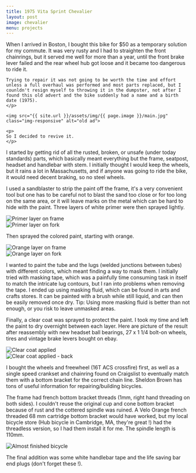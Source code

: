 ```yaml
---
title: 1975 Vita Sprint Chevalier
layout: post
image: chevalier
menu: projects
---
```


<div class="well">
	<p>
	When I arrived in Boston, I bought this bike for $50 as a temporary solution for my commute. It was very rusty and I had to straighten the front chainrings, but it served me well for more than a year, until the front brake lever failed and the rear wheel hub got loose and it became too dangerous to ride it.

	Trying to repair it was not going to be worth the time and effort unless a full overhaul was performed and most parts replaced, but I counldn't resign myself to throwing it in the dumpster, not after I found this old advert and the bike suddenly had a name and a birth date (1975).
	</p>

	<img src="{{ site.url }}/assets/img/{{ page.image }}/main.jpg" class="img-responsive" alt="old ad">

	<p>
	So I decided to revive it.
	</p>
</div>

<p>
I started by getting rid of all the rusted, broken, or unsafe (under today standards) parts, which basically meant everything but the frame, seatpost, headset and handlebar with stem. I initially thought I would keep the wheels, but it rains a lot in Massachusetts, and if anyone was going to ride the bike, it would need decent braking, so no steel wheels.
</p>

<p>
I used a sandblaster to strip the paint off the frame, it's a very convenient tool but one has to be careful not to blast the sand too close or for too long on the same area, or it will leave marks on the metal which can be hard to hide with the paint. Three layers of white primer were then sprayed lightly.
</p>

<div class="row">
  <div class="col-md-6 col-md-offset-1"><img src="{{ site.url }}/assets/img/{{ page.image }}/primer_frame.jpg" class="img-responsive" alt="Primer layer on frame"></div>
  <div class="col-md-4"><img src="{{ site.url }}/assets/img/{{ page.image }}/primer_fork.jpg" class="img-responsive" alt="Primer layer on fork"></div>
</div>

<p>
Then sprayed the colored paint, starting with orange.
</p>

<div class="row">
  <div class="col-md-6 col-md-offset-1"><img src="{{ site.url }}/assets/img/{{ page.image }}/orange_frame.jpg" class="img-responsive" alt="Orange layer on frame"></div>
  <div class="col-md-4"><img src="{{ site.url }}/assets/img/{{ page.image }}/orange_fork.jpg" class="img-responsive" alt="Orange layer on fork"></div>
</div>

<p>
I wanted to paint the tube and the lugs (welded junctions between tubes) with different colors, which meant finding a way to mask them. I initially tried with masking tape, which was a painfully time consuming task in itself to match the intricate lug contours, but I ran into problems when removing the tape. I ended up using masking fluid, which can be found in arts and crafts stores. It can be painted with a brush while still liquid, and can then be easily removed once dry. Tip: Using more masking fluid is better than not enough, or you risk to leave unmasked areas.
</p>

<p>
Finally, a clear coat was sprayed to protect the paint. I took my time and left the paint to dry overnight between each layer. Here are picture of the result after reassembly with new headset ball bearings, 27 x 1 1/4 bolt-on wheels, tires and vintage brake levers bought on ebay.
</p>

<div class="row">
  <div class="col-md-6 col-md-offset-1"><img src="{{ site.url }}/assets/img/{{ page.image }}/clearcoat.jpg" class="img-responsive" alt="Clear coat applied"></div>
  <div class="col-md-4"><img src="{{ site.url }}/assets/img/{{ page.image }}/clearcoat2.jpg" class="img-responsive" alt="Clear coat applied - back"></div>
</div>

<p>
I bought the wheels and freewheel (16T ACS crossfire) first, as well as a single speed crankset and chainring found on Craigslist to eventually match them with a bottom bracket for the correct chain line. Sheldon Brown has tons of useful information for repairing/building bicycles.
</p>

<p>
The frame had french bottom bracket threads (1mm, right hand threading on both sides). I couldn't reuse the original cup and cone bottom bracket because of rust and the cottered spindle was ruined. A Velo Orange french threaded 68 mm cartridge bottom bracket would have worked, but my local bicycle store (Hub bicycle in Cambridge, MA, they're great !) had the threadless version, so I had them install it for me. The spindle length is 110mm.
</p>

<img src="{{ site.url }}/assets/img/{{ page.image }}/main.jpg" class="img-responsive" alt="Almost finished bicycle">

<p>
The final addition was some white handlebar tape and the life saving bar end plugs (don't forget these !).
</p>